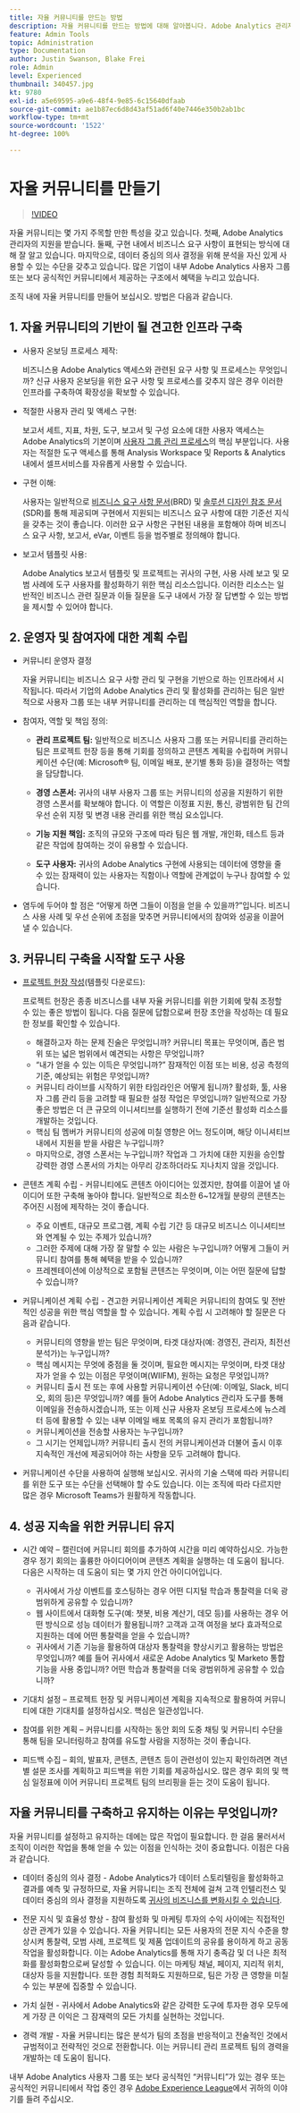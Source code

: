 ```yaml
---
title: 자율 커뮤니티를 만드는 방법
description: 자율 커뮤니티를 만드는 방법에 대해 알아봅니다. Adobe Analytics 관리자가 지원하는 자율 커뮤니티는 구현 내에서 비즈니스 요구 사항이 표현되는 방식에 대해 잘 알고 있으며, 데이터 중심의 의사 결정을 위해 분석을 자신 있게 사용할 수 있는 수단을 갖추고 있습니다.
feature: Admin Tools
topic: Administration
type: Documentation
author: Justin Swanson, Blake Frei
role: Admin
level: Experienced
thumbnail: 340457.jpg
kt: 9780
exl-id: a5e69595-a9e6-48f4-9e85-6c15640dfaab
source-git-commit: ae1b87ec6d8d43af51ad6f40e7446e350b2ab1bc
workflow-type: tm+mt
source-wordcount: '1522'
ht-degree: 100%

---
```


# 자율 커뮤니티를 만들기

>[!VIDEO](https://video.tv.adobe.com/v/341116/?quality=12&learn=on&captions=kor)

자율 커뮤니티는 몇 가지 주목할 만한 특성을 갖고 있습니다. 첫째, Adobe Analytics 관리자의 지원을 받습니다. 둘째, 구현 내에서 비즈니스 요구 사항이 표현되는 방식에 대해 잘 알고 있습니다. 마지막으로, 데이터 중심의 의사 결정을 위해 분석을 자신 있게 사용할 수 있는 수단을 갖추고 있습니다. 많은 기업이 내부 Adobe Analytics 사용자 그룹 또는 보다 공식적인 커뮤니티에서 제공하는 구조에서 혜택을 누리고 있습니다.

조직 내에 자율 커뮤니티를 만들어 보십시오. 방법은 다음과 같습니다.

## 1. 자율 커뮤니티의 기반이 될 견고한 인프라 구축

* 사용자 온보딩 프로세스 제작:

  비즈니스용 Adobe Analytics 액세스와 관련된 요구 사항 및 프로세스는 무엇입니까? 신규 사용자 온보딩을 위한 요구 사항 및 프로세스를 갖추지 않은 경우 이러한 인프라를 구축하여 확장성을 확보할 수 있습니다.

* 적절한 사용자 관리 및 액세스 구현:

  보고서 세트, 지표, 차원, 도구, 보고서 및 구성 요소에 대한 사용자 액세스는 Adobe Analytics의 기본이며 [사용자 그룹 관리 프로세스](https://experienceleague.adobe.com/docs/analytics/admin/admin-console/home.html?lang=ko-KR)의 핵심 부분입니다. 사용자는 적절한 도구 액세스를 통해 Analysis Workspace 및 Reports &amp; Analytics 내에서 셀프서비스를 자유롭게 사용할 수 있습니다.

* 구현 이해:

  사용자는 일반적으로 [비즈니스 요구 사항 문서](https://experienceleague.adobe.com/docs/analytics-learn/tutorials/implementation/implementation-basics/creating-a-business-requirements-document.html?lang=ko-KR)(BRD) 및 [솔루션 디자인 참조 문서](https://experienceleague.adobe.com/docs/analytics-learn/tutorials/implementation/implementation-basics/creating-and-maintaining-an-sdr.html?lang=ko-KR)(SDR)를 통해 제공되며 구현에서 지원되는 비즈니스 요구 사항에 대한 기준선 지식을 갖추는 것이 좋습니다. 이러한 요구 사항은 구현된 내용을 포함해야 하며 비즈니스 요구 사항, 보고서, eVar, 이벤트 등을 범주별로 정의해야 합니다.

* 보고서 템플릿 사용:

  Adobe Analytics 보고서 템플릿 및 프로젝트는 귀사의 구현, 사용 사례 보고 및 모범 사례에 도구 사용자를 활성화하기 위한 핵심 리소스입니다. 이러한 리소스는 일반적인 비즈니스 관련 질문과 이들 질문을 도구 내에서 가장 잘 답변할 수 있는 방법을 제시할 수 있어야 합니다.

## 2. 운영자 및 참여자에 대한 계획 수립

* 커뮤니티 운영자 결정

  자율 커뮤니티는 비즈니스 요구 사항 관리 및 구현을 기반으로 하는 인프라에서 시작됩니다. 따라서 기업의 Adobe Analytics 관리 및 활성화를 관리하는 팀은 일반적으로 사용자 그룹 또는 내부 커뮤니티를 관리하는 데 핵심적인 역할을 합니다.

* 참여자, 역할 및 책임 정의:

   * **관리 프로젝트 팀:** 일반적으로 비즈니스 사용자 그룹 또는 커뮤니티를 관리하는 팀은 프로젝트 헌장 등을 통해 기회를 정의하고 콘텐츠 계획을 수립하며 커뮤니케이션 수단(예: Microsoft® 팀, 이메일 배포, 분기별 통화 등)을 결정하는 역할을 담당합니다.

   * **경영 스폰서:** 귀사의 내부 사용자 그룹 또는 커뮤니티의 성공을 지원하기 위한 경영 스폰서를 확보해야 합니다. 이 역할은 이정표 지원, 통신, 광범위한 팀 간의 우선 순위 지정 및 변경 내용 관리를 위한 핵심 요소입니다.

   * **기능 지원 책임:** 조직의 규모와 구조에 따라 팀은 웹 개발, 개인화, 테스트 등과 같은 작업에 참여하는 것이 유용할 수 있습니다.

   * **도구 사용자:** 귀사의 Adobe Analytics 구현에 사용되는 데이터에 영향을 줄 수 있는 잠재력이 있는 사용자는 직함이나 역할에 관계없이 누구나 참여할 수 있습니다.

* 염두에 두어야 할 점은 “어떻게 하면 그들이 이점을 얻을 수 있을까?”입니다. 비즈니스 사용 사례 및 우선 순위에 초점을 맞추면 커뮤니티에서의 참여와 성공을 이끌어낼 수 있습니다.

## 3. 커뮤니티 구축을 시작할 도구 사용

* [프로젝트 헌장 작성](assets/Adobe-Analytics-Empowered-Community-Project-Charter-Template.pptx)(템플릿 다운로드):

  프로젝트 헌장은 종종 비즈니스를 내부 자율 커뮤니티를 위한 기회에 맞춰 조정할 수 있는 좋은 방법이 됩니다. 다음 질문에 답함으로써 헌장 초안을 작성하는 데 필요한 정보를 확인할 수 있습니다.

   * 해결하고자 하는 문제 진술은 무엇입니까? 커뮤니티 목표는 무엇이며, 좁은 범위 또는 넓은 범위에서 예견되는 사항은 무엇입니까?
   * “내가 얻을 수 있는 이득은 무엇입니까?” 잠재적인 이점 또는 비용, 성공 측정의 기준, 예상되는 위험은 무엇입니까?
   * 커뮤니티 라이브를 시작하기 위한 타임라인은 어떻게 됩니까? 활성화, 툴, 사용자 그룹 관리 등을 고려할 때 필요한 설정 작업은 무엇입니까? 일반적으로 가장 좋은 방법은 더 큰 규모의 이니셔티브를 실행하기 전에 기준선 활성화 리소스를 개발하는 것입니다.
   * 핵심 팀 멤버가 커뮤니티의 성공에 미칠 영향은 어느 정도이며, 해당 이니셔티브 내에서 지원을 받을 사람은 누구입니까?
   * 마지막으로, 경영 스폰서는 누구입니까? 작업과 그 가치에 대한 지원을 승인할 강력한 경영 스폰서의 가치는 아무리 강조하더라도 지나치지 않을 것입니다.

* 콘텐츠 계획 수립 - 커뮤니티에도 콘텐츠 아이디어는 있겠지만, 참여를 이끌어 낼 아이디어 또한 구축해 놓아야 합니다. 일반적으로 최소한 6~12개월 분량의 콘텐츠는 주어진 시점에 제작하는 것이 좋습니다.

   * 주요 이벤트, 대규모 프로그램, 계획 수립 기간 등 대규모 비즈니스 이니셔티브와 연계될 수 있는 주제가 있습니까?
   * 그러한 주제에 대해 가장 잘 말할 수 있는 사람은 누구입니까? 어떻게 그들이 커뮤니티 참여를 통해 혜택을 받을 수 있습니까?
   * 프레젠테이션에 이상적으로 포함될 콘텐츠는 무엇이며, 이는 어떤 질문에 답할 수 있습니까?

* 커뮤니케이션 계획 수립 - 견고한 커뮤니케이션 계획은 커뮤니티의 참여도 및 전반적인 성공을 위한 핵심 역할을 할 수 있습니다. 계획 수립 시 고려해야 할 질문은 다음과 같습니다.

   * 커뮤니티의 영향을 받는 팀은 무엇이며, 타겟 대상자(예: 경영진, 관리자, 최전선 분석가)는 누구입니까?
   * 핵심 메시지는 무엇에 중점을 둘 것이며, 필요한 메시지는 무엇이며, 타겟 대상자가 얻을 수 있는 이점은 무엇이며(WIIFM), 원하는 요청은 무엇입니까?
   * 커뮤니티 출시 전 또는 후에 사용할 커뮤니케이션 수단(예: 이메일, Slack, 비디오, 회의 등)은 무엇입니까? 예를 들어 Adobe Analytics 관리자 도구를 통해 이메일을 전송하시겠습니까, 또는 이제 신규 사용자 온보딩 프로세스에 뉴스레터 등에 활용할 수 있는 내부 이메일 배포 목록의 유지 관리가 포함됩니까?
   * 커뮤니케이션을 전송할 사용자는 누구입니까?
   * 그 시기는 언제입니까? 커뮤니티 출시 전의 커뮤니케이션과 더불어 출시 이후 지속적인 개선에 제공되어야 하는 사항을 모두 고려해야 합니다.

* 커뮤니케이션 수단을 사용하여 실행해 보십시오. 귀사의 기술 스택에 따라 커뮤니티를 위한 도구 또는 수단을 선택해야 할 수도 있습니다. 이는 조직에 따라 다르지만 많은 경우 Microsoft Teams가 원활하게 작동합니다.

## 4. 성공 지속을 위한 커뮤니티 유지

* 시간 예약 – 캘린더에 커뮤니티 회의를 추가하여 시간을 미리 예약하십시오. 가능한 경우 정기 회의는 훌륭한 아이디어이며 콘텐츠 계획을 실행하는 데 도움이 됩니다. 다음은 시작하는 데 도움이 되는 몇 가지 안건 아이디어입니다.

   * 귀사에서 가상 이벤트를 호스팅하는 경우 어떤 디지털 학습과 통찰력을 더욱 광범위하게 공유할 수 있습니까?
   * 웹 사이트에서 대화형 도구(예: 챗봇, 비용 계산기, 데모 등)를 사용하는 경우 어떤 방식으로 성능 데이터가 활용됩니까? 고객과 고객 여정을 보다 효과적으로 지원하는 데에 어떤 통찰력을 얻을 수 있습니까?
   * 귀사에서 기존 기능을 활용하여 대상자 통찰력을 향상시키고 활용하는 방법은 무엇입니까? 예를 들어 귀사에서 새로운 Adobe Analytics 및 Marketo 통합 기능을 사용 중입니까? 어떤 학습과 통찰력을 더욱 광범위하게 공유할 수 있습니까?

* 기대치 설정 – 프로젝트 헌장 및 커뮤니케이션 계획을 지속적으로 활용하여 커뮤니티에 대한 기대치를 설정하십시오. 핵심은 일관성입니다.
* 참여를 위한 계획 – 커뮤니티를 시작하는 동안 회의 도중 채팅 및 커뮤니티 수단을 통해 팀을 모니터링하고 참여를 유도할 사람을 지정하는 것이 좋습니다.
* 피드백 수집 – 회의, 발표자, 콘텐츠, 콘텐츠 등이 관련성이 있는지 확인하려면 격년별 설문 조사를 계획하고 피드백을 위한 기회를 제공하십시오. 많은 경우 회의 및 핵심 일정표에 이어 커뮤니티 프로젝트 팀의 브리핑을 듣는 것이 도움이 됩니다.

## 자율 커뮤니티를 구축하고 유지하는 이유는 무엇입니까?

자율 커뮤니티를 설정하고 유지하는 데에는 많은 작업이 필요합니다. 한 걸음 물러서서 조직이 이러한 작업을 통해 얻을 수 있는 이점을 인식하는 것이 중요합니다. 이점은 다음과 같습니다.

* 데이터 중심의 의사 결정 - Adobe Analytics가 데이터 스토리텔링을 활성화하고 결과를 예측 및 규정하므로, 자율 커뮤니티는 조직 전체에 걸쳐 고객 인텔리전스 및 데이터 중심의 의사 결정을 지원하도록 [귀사의 비즈니스를 변화시킬 수 있습니다](https://experienceleague.adobe.com/docs/analytics-learn/tutorials/intro-to-analytics/what-can-aa-do-for-me/how-adobe-analysis-workspace-can-change-your-business.html?lang=ko-KR).

* 전문 지식 및 효율성 향상 - 참여 활성화 및 마케팅 투자의 수익 사이에는 직접적인 상관 관계가 있을 수 있습니다. 자율 커뮤니티는 모든 사용자의 전문 지식 수준을 향상시켜 통찰력, 모범 사례, 프로젝트 및 제품 업데이트의 공유를 용이하게 하고 공동 작업을 활성화합니다. 이는 Adobe Analytics를 통해 자기 충족감 및 더 나은 최적화를 활성화함으로써 달성할 수 있습니다. 이는 마케팅 채널, 페이지, 지리적 위치, 대상자 등을 지원합니다. 또한 경험 최적화도 지원하므로, 팀은 가장 큰 영향을 미칠 수 있는 부분에 집중할 수 있습니다.

* 가치 실현 - 귀사에서 Adobe Analytics와 같은 강력한 도구에 투자한 경우 모두에게 가장 큰 이익은 그 잠재력의 모든 가치를 실현하는 것입니다.

* 경력 개발 - 자율 커뮤니티는 많은 분석가 팀의 초점을 반응적이고 전술적인 것에서 규범적이고 전략적인 것으로 전환합니다. 이는 커뮤니티 관리 프로젝트 팀의 경력을 개발하는 데 도움이 됩니다.

내부 Adobe Analytics 사용자 그룹 또는 보다 공식적인 “커뮤니티”가 있는 경우 또는 공식적인 커뮤니티에서 작업 중인 경우 [Adobe Experience League](https://experienceleaguecommunities.adobe.com/t5/adobe-analytics-discussions/bd-p/adobe-analytics-discussions?profile.language=ko)에서 귀하의 이야기를 들려 주십시오.
